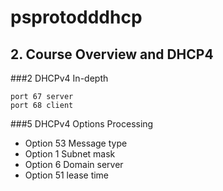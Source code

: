 # psprotodddhcp
## 2. Course Overview and DHCP4
###2 DHCPv4 In-depth
```
port 67 server
port 68 client
```


###5 DHCPv4 Options Processing
- Option 53 Message type
- Option 1 Subnet mask
- Option 6 Domain server
- Option 51 lease time
